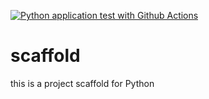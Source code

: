 [![Python application test with Github Actions](https://github.com/italavica/scaffold/actions/workflows/main.yml/badge.svg)](https://github.com/italavica/scaffold/actions/workflows/main.yml)

# scaffold
this is a project scaffold for Python 
